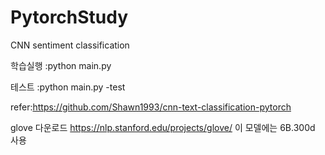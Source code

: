 # PytorchStudy
CNN sentiment classification


학습실행
:python main.py

테스트
:python main.py -test

refer:https://github.com/Shawn1993/cnn-text-classification-pytorch

glove 다운로드
https://nlp.stanford.edu/projects/glove/
이 모델에는 6B.300d 사용
